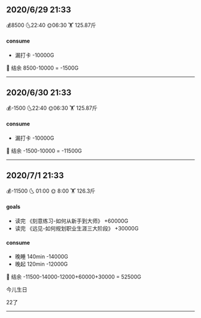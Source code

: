 ## 2020/6/29 21:33  

💰8500    🌜22:40     🌞06:30   🏋 125.87斤  

#### consume

- 漏打卡 -10000G

💸 结余 8500-10000 = -1500G

------
## 2020/6/30 21:33  

💰-1500   🌜22:40     🌞06:30   🏋 125.87斤  

#### consume

- 漏打卡 -10000G

💸 结余 -1500-10000 = -11500G

------
## 2020/7/1 21:33  

💰-11500    🌜  01:00    🌞 8:00   🏋 126.3斤  



#### goals

- 读完 《刻意练习-如何从新手到大师》 +60000G
- 读完 《远见-如何规划职业生涯三大阶段》 +30000G

#### consume

- 晚睡 140min -14000G
- 晚起 120min -12000G

💸 结余 -11500-14000-12000+60000+30000 = 52500G



今儿生日

22了

------

